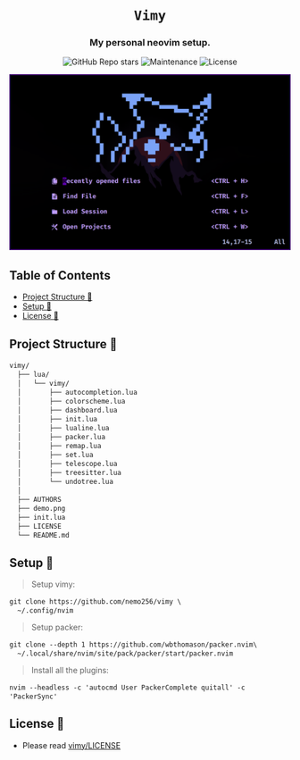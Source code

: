 <div align="center">

# `Vimy`

<h3>
  My personal neovim setup.
</h3>

<!-- Badges -->
![GitHub Repo stars](https://img.shields.io/github/stars/nemo256/vimy?style=for-the-badge)
![Maintenance](https://shields.io/maintenance/yes/2022?style=for-the-badge)
![License](https://shields.io/github/license/nemo256/vimy?style=for-the-badge)

<!-- Demo image -->
![Demo](demo.png)

</div>

<!-- TABLE OF CONTENTS -->
## Table of Contents

* [Project Structure 📁](#project-structure)
* [Setup 🔨](#setup)
* [License 📑](#license)

## Project Structure 📁
```
vimy/
  ├── lua/
  │   └── vimy/
  │       ├── autocompletion.lua
  │       ├── colorscheme.lua
  │       ├── dashboard.lua
  │       ├── init.lua
  │       ├── lualine.lua
  │       ├── packer.lua
  │       ├── remap.lua
  │       ├── set.lua
  │       ├── telescope.lua
  │       ├── treesitter.lua
  │       └── undotree.lua
  │
  ├── AUTHORS
  ├── demo.png
  ├── init.lua
  ├── LICENSE
  └── README.md
```

## Setup 🔨
> Setup vimy:
```shell
git clone https://github.com/nemo256/vimy \
  ~/.config/nvim
```

> Setup packer: 
```shell
git clone --depth 1 https://github.com/wbthomason/packer.nvim\
  ~/.local/share/nvim/site/pack/packer/start/packer.nvim
```

> Install all the plugins:
```shell
nvim --headless -c 'autocmd User PackerComplete quitall' -c 'PackerSync'
```

## License 📑
- Please read [vimy/LICENSE](https://github.com/nemo256/vimy/blob/master/LICENSE)
